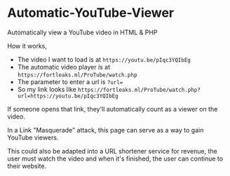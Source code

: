 # Automatic-YouTube-Viewer
Automatically view a YouTube video in HTML &amp; PHP

    
How it works,     
- The video I want to load is at `https://youtu.be/pIqc3YQIbEg`    
- The automatic video player is at `https://fortleaks.ml/ProTube/watch.php`     
- The parameter to enter a url is `?url=`     
- So my link looks like `https://fortleaks.ml/ProTube/watch.php?url=https://youtu.be/pIqc3YQIbEg`         
  
   
If someone opens that link, they'll automatically count as a viewer on the video.     
   
In a Link "Masquerade" attack, this page can serve as a way to gain YouTube viewers.   
      
This could also be adapted into a URL shortener service for revenue, the user must watch the video and when it's finished, the user can continue to their website.
